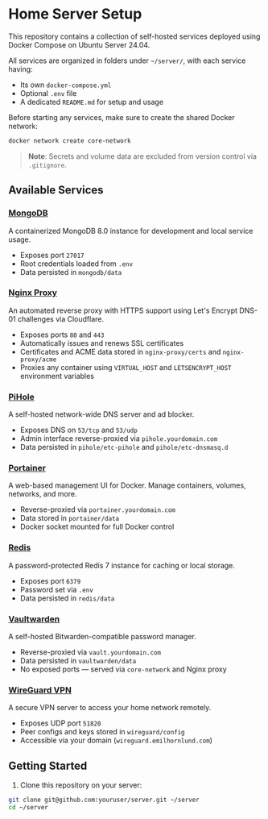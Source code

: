 # Home Server Setup

This repository contains a collection of self-hosted services deployed using Docker Compose on Ubuntu Server 24.04.

All services are organized in folders under `~/server/`, with each service having:
- Its own `docker-compose.yml`
- Optional `.env` file
- A dedicated `README.md` for setup and usage

Before starting any services, make sure to create the shared Docker network:

```bash
docker network create core-network
```

> **Note**: Secrets and volume data are excluded from version control via `.gitignore`.

## Available Services

### [MongoDB](./mongodb)
A containerized MongoDB 8.0 instance for development and local service usage.

- Exposes port `27017`
- Root credentials loaded from `.env`
- Data persisted in `mongodb/data`

### [Nginx Proxy](./nginx-proxy)
An automated reverse proxy with HTTPS support using Let's Encrypt DNS-01 challenges via Cloudflare.

- Exposes ports `80` and `443`
- Automatically issues and renews SSL certificates
- Certificates and ACME data stored in `nginx-proxy/certs` and `nginx-proxy/acme`
- Proxies any container using `VIRTUAL_HOST` and `LETSENCRYPT_HOST` environment variables

### [PiHole](./pihole)
A self-hosted network-wide DNS server and ad blocker.

- Exposes DNS on `53/tcp` and `53/udp`
- Admin interface reverse-proxied via `pihole.yourdomain.com`
- Data persisted in `pihole/etc-pihole` and `pihole/etc-dnsmasq.d`

### [Portainer](./portainer)
A web-based management UI for Docker. Manage containers, volumes, networks, and more.

- Reverse-proxied via `portainer.yourdomain.com`
- Data stored in `portainer/data`
- Docker socket mounted for full Docker control

### [Redis](./redis)
A password-protected Redis 7 instance for caching or local storage.

- Exposes port `6379`
- Password set via `.env`
- Data persisted in `redis/data`

### [Vaultwarden](./vaultwarden)
A self-hosted Bitwarden-compatible password manager.

- Reverse-proxied via `vault.yourdomain.com`
- Data persisted in `vaultwarden/data`
- No exposed ports — served via `core-network` and Nginx proxy

### [WireGuard VPN](./wireguard)
A secure VPN server to access your home network remotely.

- Exposes UDP port `51820`
- Peer configs and keys stored in `wireguard/config`
- Accessible via your domain (`wireguard.emilhornlund.com`)

## Getting Started

1. Clone this repository on your server:

```bash
git clone git@github.com:youruser/server.git ~/server
cd ~/server
